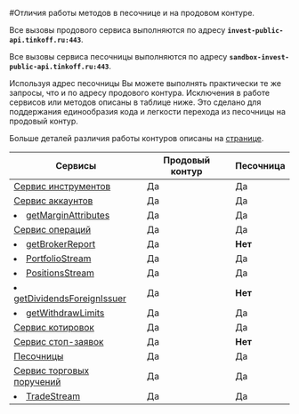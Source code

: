 #Отличия работы методов в песочнице и на продовом контуре.

Все вызовы продового сервиса выполняются по адресу **`invest-public-api.tinkoff.ru:443`**.

Все вызовы сервиса песочницы выполняются по адресу **`sandbox-invest-public-api.tinkoff.ru:443`**.

Используя адрес песочницы Вы можете выполнять практически те же запросы, что и по адресу продового контура.
Исключения в работе сервисов или методов описаны в таблице ниже. 
Это сделано для поддержания единообразия кода и легкости перехода из песочницы на продовый контур.

Больше деталей различия работы контуров описаны на [странице](/investAPI/head_sandbox/).

| Сервисы                                                                               | Продовый контур | Песочница |
|---------------------------------------------------------------------------------------|-----------------|-----------|
| [Сервис инструментов](/investAPI/head-instruments/)                                   |       Да        |    Да     |
| [Сервис аккаунтов](/investAPI/head-users/)                                            |       Да        |    Да     |
| <li>[getMarginAttributes](/investAPI/users#getmarginattributes)</li>                  |       Да        |    Да     |
| [Сервис операций](/investAPI/head-operations/)                                        |       Да        |    Да     |
| <li>[getBrokerReport](/investAPI/operations/#getbrokerreport)</li>                    |       Да        |  **Нет**  |
| <li>[PortfolioStream](/investAPI/operations/#portfoliostream)</li>                    |       Да        |    Да     |
| <li>[PositionsStream](/investAPI/operations/#positionsstream)</li>                    |       Да        |    Да     |
| <li>[getDividendsForeignIssuer](/investAPI/operations#getdividendsforeignissuer)</li> |       Да        |  **Нет**  |
| <li>[getWithdrawLimits](/investAPI/operations#getwithdrawlimits)</li>                 |       Да        |    Да     |
| [Сервис котировок](/investAPI/head-marketdata/)                                       |       Да        |    Да     |
| [Сервис стоп-заявок](/investAPI/head-stoporders/)                                     |       Да        |  **Нет**  |
| [Песочницы](/investAPI/head-sandbox/)                                                 |       Да        |    Да     |
| [Сервис торговых поручений](/investAPI/head-orders/)                                  |       Да        |    Да     |
| <li>[TradeStream](/investAPI/orders/#tradesstream)</li>                               |       Да        |    Да     |
